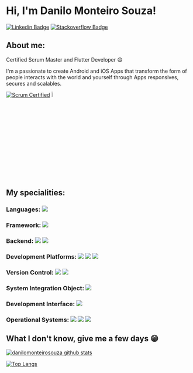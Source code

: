 
# Hi, I'm Danilo Monteiro Souza!

[![Linkedin Badge](https://img.shields.io/badge/LinkedIn-0077B5?style=for-the-badge&logo=linkedin&logoColor=white&link=https://www.linkedin.com/in/danilo-monteiro-souza-msc-771131a9/)](https://www.linkedin.com/in/danilo-monteiro-souza-msc-771131a9/)
[![Stackoverflow Badge](https://img.shields.io/badge/Stack_Overflow-FE7A16?style=for-the-badge&logo=stack-overflow&logoColor=white&link=https://pt.stackoverflow.com/users/67486/danilo-monteiro-souza?tab=profile/)](https://pt.stackoverflow.com/users/67486/danilo-monteiro-souza?tab=profile/)

## About me:

Certified Scrum Master and Flutter Developer :smile:

I'm a passionate to create Android and iOS Apps that transform the form of people interacts with the world and yourself through Apps responsives, secures and scalables.

<a href="https://www.credly.com/badges/5b1891cd-5fd7-4aa2-9e7d-118eeb022e68" rel="some text">![Scrum Certified](https://images.credly.com/size/70x70/images/a2790314-008a-4c3d-9553-f5e84eb359ba/image.png)</a> 
<a href="https://androidatc.com/_transcript.php?action=public&u=lMLczd7e1tOgpJaZ093X4eTjxWNwmJ3C19Cg0tjR"><img src="https://androidatc.com/template/style/img/transcript.jpg" width=6% height=6%></a>

## My specialities:

### Languages: <img src="https://img.shields.io/badge/Dart-0175C2?style=for-the-badge&logo=dart&logoColor=white"/>

### Framework: <img src="https://img.shields.io/badge/Flutter-02569B?style=for-the-badge&logo=flutter&logoColor=white"/>

### Backend: <img src="https://img.shields.io/badge/firebase-ffca28?style=for-the-badge&logo=firebase&logoColor=black"/> <img src="https://img.shields.io/badge/SQLite-07405E?style=for-the-badge&logo=sqlite&logoColor=white"/>

### Development Platforms: <img src ="https://img.shields.io/badge/Android-3DDC84?style=for-the-badge&logo=android&logoColor=white"/> <img src ="https://img.shields.io/badge/iOS-000000?style=for-the-badge&logo=ios&logoColor=white"/> <img src ="https://img.shields.io/badge/web-323330?style=for-the-badge&logo=Blazor&logoColor=#512BD4"/>

### Version Control: <img src="https://img.shields.io/badge/git%20-F05032.svg?&style=for-the-badge&logo=git&logoColor=white"/> <img src="https://img.shields.io/badge/github%20-%23121011.svg?&style=for-the-badge&logo=github&logoColor=white"/>

### System Integration Object: <img src="https://img.shields.io/badge/json-5E5C5C?style=for-the-badge&logo=json&logoColor=white"/>

### Development Interface: <img src="https://img.shields.io/badge/Android_Studio-3DDC84?style=for-the-badge&logo=android-studio&logoColor=white"/>

### Operational Systems: <img src ="https://img.shields.io/badge/mac%20os-000000?style=for-the-badge&logo=apple&logoColor=white"/> <img src ="https://img.shields.io/badge/Linux-FCC624?style=for-the-badge&logo=linux&logoColor=black"/> <img src ="https://img.shields.io/badge/Windows-0078D6?style=for-the-badge&logo=windows&logoColor=white"/>


## What I don't know, give me a few days 😁

[![danilomonteirosouza github stats](https://github-readme-stats.vercel.app/api?username=danilomonteirosouza&show_icons=true&title_color=fff&icon_color=37aaff&text_color=f8f8f2&bg_color=171c24&count_private=true)](https://github.com/peguimasid)

[![Top Langs](https://github-readme-stats.vercel.app/api/top-langs/?username=peguimasid&layout=compact&title_color=fff&text_color=f8f8f2&hide=java&bg_color=171c24)](https://github.com/peguimasid)
